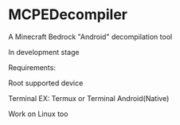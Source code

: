 # MCPEDecompiler
A Minecraft Bedrock "Android" decompilation tool

In development stage

Requirements:

Root supported device 

Terminal EX: Termux or Terminal Android(Native)

Work on Linux too
